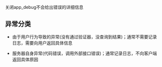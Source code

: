 关闭app_debug不会给出错误的详细信息


## 异常分类

- 由于用户行为导致的异常(没有通过验证器，没查询到结果)；通常不需要记录日志，需要向用户返回具体信息

- 服务器自身异常(代码错误，调用外部接口错误)；通常记录日志，不向客户端返回具体原因